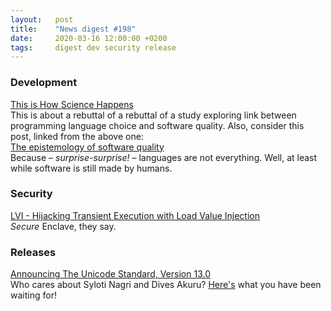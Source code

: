 ```yaml
---
layout:   post
title:    "News digest #198"
date:     2020-03-16 12:00:00 +0200
tags:     digest dev security release
---
```


### Development

[This is How Science Happens](https://www.hillelwayne.com/post/this-is-how-science-happens/)<br/>
This is about a rebuttal of a rebuttal of a study exploring link between programming language choice and software quality. Also, consider this post, linked from the above one:<br/>
[The epistemology of software quality](https://increment.com/teams/the-epistemology-of-software-quality/)<br/>
Because – _surprise-surprise!_ – languages are not everything. Well, at least while software is still made by humans.

### Security

[LVI - Hijacking Transient Execution with Load Value Injection](https://lviattack.eu)</br>
_Secure_ Enclave, they say.

### Releases

[Announcing The Unicode Standard, Version 13.0](http://blog.unicode.org/2020/03/announcing-unicode-standard-version-130.html)<br/>
Who cares about Syloti Nagri and Dives Akuru? [Here's](https://www.unicode.org/emoji/charts/emoji-released.html) what you have been waiting for!
